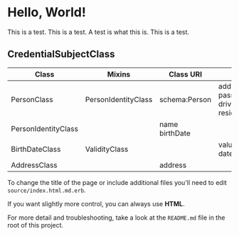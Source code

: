 # Hello, World!

This is a test. This is a test. A test is what this is. This is a test.

## CredentialSubjectClass
| Class                   | Mixins                  |  Class URI            | Slots                 |
| ----------------------- | ----------------------- |  -------------------- | --------------------- |
| PersonClass             | PersonIdentityClass     |  schema:Person        | address<br>passport<br>drivingPermit<br>residencePermit 
| PersonIdentityClass     |                         |  name<br>birthDate   |
| BirthDateClass          | ValidityClass           |                       | value (range: date)   |
| AddressClass            |                         |  address             |



To change the title of the page or include additional files you'll need to edit `source/index.html.md.erb`.

If you want slightly more control, you can always use <strong>HTML</strong>.

For more detail and troubleshooting, take a look at the `README.md` file in the root of this project.

